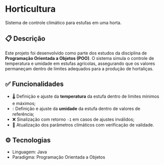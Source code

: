 # Horticultura

Sistema de controle climático para estufas em uma horta.

## 📋 Descrição

Este projeto foi desenvolvido como parte dos estudos da disciplina de 
**Programação Orientada a Objetos (POO)**. O sistema simula o controle 
de temperatura e umidade em estufas agrícolas, assegurando que os valores 
permaneçam dentro de limites adequados para a produção de hortaliças.

## ✅ Funcionalidades

- 🌡️ Definição e ajuste da **temperatura** da estufa dentro de limites mínimos e máximos;
- 💧 Definição e ajuste da **umidade** da estufa dentro de valores de referência;
- ❌ Sinalização com retorno `-1` em casos de ajustes inválidos;
- 🔄 Atualização dos parâmetros climáticos com verificação de validade.

## ⚙️ Tecnologias

- Linguagem: Java
- Paradigma: Programação Orientada a Objetos
